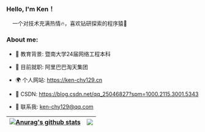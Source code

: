 <h3>Hello, I'm Ken！</h3>

&nbsp;&nbsp;&nbsp;&nbsp;一个对技术充满热情🔥，喜欢钻研探索的程序猿👾


<h3>About me:</h3>

- 📖 教育背景: 暨南大学24届网络工程本科

- 💼 目前就职: 阿里巴巴淘天集团

- 🌍 个人网站: https://ken-chy129.cn

- 🚀 CSDN: https://blog.csdn.net/qq_25046827?spm=1000.2115.3001.5343

- 💬 联系我: ken-chy129@qq.com


| <a href="https://github.com/anuraghazra/github-readme-stats"><img align="center" src="https://github-readme-stats.vercel.app/api?username=Ken-Chy129&show_icons=true&include_all_commits=true&theme=graywhite&hide_border=true" alt="Anurag's github stats" /></a> | <a href="https://github.com/anuraghazra/github-readme-stats"><img align="center" src="https://github-readme-stats.vercel.app/api/top-langs/?username=Ken-Chy129&layout=compact&theme=graywhite&hide_border=true" /></a> |
| ------------- | ------------- |
